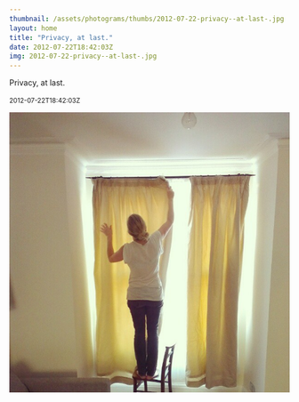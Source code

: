 ```yaml
---
thumbnail: /assets/photograms/thumbs/2012-07-22-privacy--at-last-.jpg
layout: home
title: "Privacy, at last."
date: 2012-07-22T18:42:03Z
img: 2012-07-22-privacy--at-last-.jpg
---
```


Privacy, at last.

<small>2012-07-22T18:42:03Z</small>

![Privacy, at last.](2012-07-22-privacy--at-last-.jpg)

